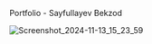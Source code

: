 Portfolio - Sayfullayev Bekzod

![Screenshot_2024-11-13_15_23_59](https://github.com/user-attachments/assets/1795c5d8-7d15-45ad-a168-35b29792bf89)
